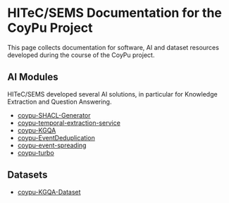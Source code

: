 # HITeC/SEMS Documentation for the CoyPu Project

This page collects documentation for software, AI and dataset resources developed during the course of the CoyPu project.

## AI Modules

HITeC/SEMS developed several AI solutions, in particular for Knowledge Extraction and Question Answering.

- [coypu-SHACL-Generator](coypu-SHACL-Generator)
- [coypu-temporal-extraction-service](coypu-temporal-extraction-service)
- [coypu-KGQA](coypu-KGQA)
- [coypu-EventDeduplication](coypu-EventDeduplication)
- [coypu-event-spreading](coypu-event-spreading)
- [coypu-turbo](coypu-turbo)

## Datasets

- [coypu-KGQA-Dataset](coypu-KGQA-Dataset)

